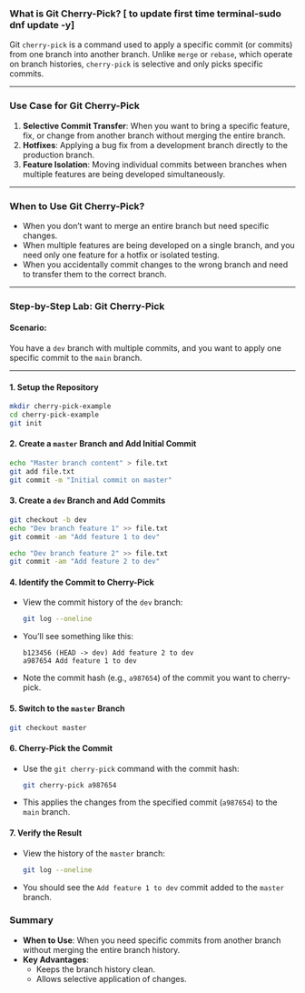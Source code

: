 ### What is Git Cherry-Pick?    [ to update first time terminal-sudo dnf update -y]

Git `cherry-pick` is a command used to apply a specific commit (or commits) from one branch into another branch. Unlike `merge` or `rebase`, which operate on branch histories, `cherry-pick` is selective and only picks specific commits.

---

### Use Case for Git Cherry-Pick

1. **Selective Commit Transfer**: When you want to bring a specific feature, fix, or change from another branch without merging the entire branch.
2. **Hotfixes**: Applying a bug fix from a development branch directly to the production branch.
3. **Feature Isolation**: Moving individual commits between branches when multiple features are being developed simultaneously.

---

### When to Use Git Cherry-Pick?

- When you don’t want to merge an entire branch but need specific changes.
- When multiple features are being developed on a single branch, and you need only one feature for a hotfix or isolated testing.
- When you accidentally commit changes to the wrong branch and need to transfer them to the correct branch.

---

### Step-by-Step Lab: Git Cherry-Pick

#### Scenario:
You have a `dev` branch with multiple commits, and you want to apply one specific commit to the `main` branch.

---

#### 1. **Setup the Repository**

   ```bash
   mkdir cherry-pick-example
   cd cherry-pick-example
   git init
   ```

#### 2. **Create a `master` Branch and Add Initial Commit**

   ```bash
   echo "Master branch content" > file.txt
   git add file.txt
   git commit -m "Initial commit on master"
   ```

#### 3. **Create a `dev` Branch and Add Commits**

   ```bash
   git checkout -b dev
   echo "Dev branch feature 1" >> file.txt
   git commit -am "Add feature 1 to dev"

   echo "Dev branch feature 2" >> file.txt
   git commit -am "Add feature 2 to dev"
   ```

#### 4. **Identify the Commit to Cherry-Pick**

   - View the commit history of the `dev` branch:
     ```bash
     git log --oneline
     ```
   - You’ll see something like this:
     ```
     b123456 (HEAD -> dev) Add feature 2 to dev
     a987654 Add feature 1 to dev
     ```
   - Note the commit hash (e.g., `a987654`) of the commit you want to cherry-pick.

#### 5. **Switch to the `master` Branch**

   ```bash
   git checkout master
   ```

#### 6. **Cherry-Pick the Commit**

   - Use the `git cherry-pick` command with the commit hash:
     ```bash
     git cherry-pick a987654
     ```
   - This applies the changes from the specified commit (`a987654`) to the `main` branch.

#### 7. **Verify the Result**

   - View the history of the `master` branch:
     ```bash
     git log --oneline
     ```
   - You should see the `Add feature 1 to dev` commit added to the `master` branch.



### Summary

- **When to Use**: When you need specific commits from another branch without merging the entire branch history.
- **Key Advantages**:
  - Keeps the branch history clean.
  - Allows selective application of changes.

